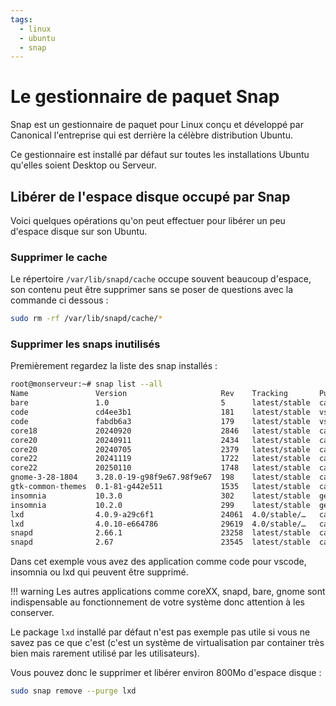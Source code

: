 ```yaml
---
tags:
  - linux
  - ubuntu
  - snap
---
```


# Le gestionnaire de paquet Snap

Snap est un gestionnaire de paquet pour Linux conçu et développé par Canonical l'entreprise qui est derrière la célèbre distribution Ubuntu.

Ce gestionnaire est installé par défaut sur toutes les installations Ubuntu qu'elles soient Desktop ou Serveur.

## Libérer de l'espace disque occupé par Snap

Voici quelques opérations qu'on peut effectuer pour libérer un peu d'espace disque sur son Ubuntu.

### Supprimer le cache

Le répertoire `/var/lib/snapd/cache` occupe souvent beaucoup d'espace, son contenu peut être supprimer sans se poser de questions avec la commande ci dessous :

```bash
sudo rm -rf /var/lib/snapd/cache/*
```

### Supprimer les snaps inutilisés

Premièrement regardez la liste des snap installés :

```bash
root@monserveur:~# snap list --all
Name               Version                     Rev    Tracking       Publisher    Notes
bare               1.0                         5      latest/stable  canonical✓   base
code               cd4ee3b1                    181    latest/stable  vscode✓      classic
code               fabdb6a3                    179    latest/stable  vscode✓      disabled,classic
core18             20240920                    2846   latest/stable  canonical✓   base
core20             20240911                    2434   latest/stable  canonical✓   base
core20             20240705                    2379   latest/stable  canonical✓   base,disabled
core22             20241119                    1722   latest/stable  canonical✓   base,disabled
core22             20250110                    1748   latest/stable  canonical✓   base
gnome-3-28-1804    3.28.0-19-g98f9e67.98f9e67  198    latest/stable  canonical✓   -
gtk-common-themes  0.1-81-g442e511             1535   latest/stable  canonical✓   -
insomnia           10.3.0                      302    latest/stable  getinsomnia  -
insomnia           10.2.0                      299    latest/stable  getinsomnia  disabled
lxd                4.0.9-a29c6f1               24061  4.0/stable/…   canonical✓   disabled
lxd                4.0.10-e664786              29619  4.0/stable/…   canonical✓   -
snapd              2.66.1                      23258  latest/stable  canonical✓   snapd,disabled
snapd              2.67                        23545  latest/stable  canonical✓   snapd
```

Dans cet exemple vous avez des application comme code pour vscode, insomnia ou lxd qui peuvent être supprimé. 

!!! warning
    Les autres applications comme coreXX, snapd, bare, gnome sont indispensable au fonctionnement de votre système donc attention à les conserver.

Le package `lxd` installé par défaut n'est pas exemple pas utile si vous ne savez pas ce que c'est (c'est un système de virtualisation par container très bien mais rarement utilisé par les utilisateurs).

Vous pouvez donc le supprimer et libérer environ 800Mo d'espace disque :

```bash
sudo snap remove --purge lxd
```

